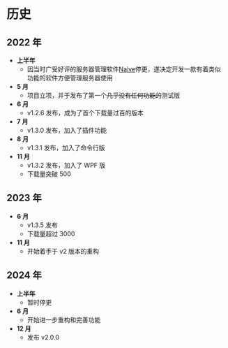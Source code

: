 # 历史

## 2022 年

- **上半年**
  - 因当时广受好评的服务器管理软件[Naive](https://www.minebbs.com/resources/naive-mirai-bds.3482/)停更，遂决定开发一款有着类似功能的软件方便管理服务器使用
- **5 月**
  - 项目立项，并于发布了第一个~~几乎没有任何功能的~~测试版
- **6 月**
  - v1.2.6 发布，成为了首个下载量过百的版本
- **7 月**
  - v1.3.0 发布，加入了插件功能
- **8 月**
  - v1.3.1 发布，加入了命令行版
- **11 月**
  - v1.3.2 发布，加入了 WPF 版
  - 下载量突破 500

## 2023 年

- **6 月**
  - v1.3.5 发布
  - 下载量超过 3000
- **11 月**
  - 开始着手于 v2 版本的重构

## 2024 年

- **上半年**
  - 暂时停更
- **6 月**
  - 开始进一步重构和完善功能
- **12 月**
  - 发布 v2.0.0
